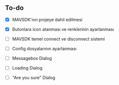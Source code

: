 ## To-do

- [x] MAVSDK'nın projeye dahil edilmesi
- [x] Butonlara icon atanması ve renklerinin ayarlanması
- [ ] MAVSDK temel connect ve disconnect sistemi
- [ ] Config dosyalarının ayarlanması
- [ ] Messagebox Dialog
- [ ] Loading Dialog
- [ ] "Are you sure" Dialog
  
